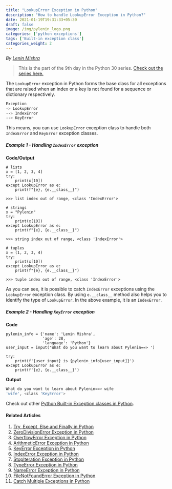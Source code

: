 ```yaml
---
title: "LookupError Exception in Python"
description: "How to handle LookupError Exception in Python?"
date: 2021-01-19T19:31:33+05:30
draft: false
image: /img/pylenin_logo.png
categories: ['python exceptions']
tags: ['Built-in exception class']
categories_weight: 2
---
```

<div class="sharethis-inline-follow-buttons"></div>

*By [Lenin Mishra](https://www.pylenin.com/authors/#lenin-mishra)*

> This is the part of the 9th day in the Python 30 series. [Check out the series here.](https://www.youtube.com/playlist?list=PLqEbL1vopgvuI-3wzwHqftEkH3AILozS5)

The `LookupError` exception in Python forms the base class for all exceptions that are raised when an index or a key is not found for a sequence or dictionary respectively.

```bash
Exception
-> LookupError
--> IndexError
--> KeyError
```

This means, you can use `LookupError` exception class to handle both `IndexError` and `KeyError` exception classes.

##### Example 1 - Handling `IndexError` exception

**Code/Output**

```python3
# lists
x = [1, 2, 3, 4]
try:
    print(x[10])
except LookupError as e:
    print(f"{e}, {e.__class__}")

>>> list index out of range, <class 'IndexError'>

# strings
x = "Pylenin"
try:
    print(x[10])
except LookupError as e:
    print(f"{e}, {e.__class__}")

>>> string index out of range, <class 'IndexError'>    
    
# tuples
x = (1, 2, 3, 4)
try:
    print(x[10])
except LookupError as e:
    print(f"{e}, {e.__class__}")

>>> tuple index out of range, <class 'IndexError'>
```

As you can see, it is possible to catch `IndexError` exceptions using the `LookupError` exception class. By using `e.__class__` method also helps you to identify the type of `LookupError`. In the above example, it is an `IndexError`.

##### Example 2 - Handling `KeyError` exception

**Code**

```python3
pylenin_info = {'name': 'Lenin Mishra',
                'age': 28,
                'language': 'Python'}
user_input = input('What do you want to learn about Pylenin==> ')

try:
    print(f'{user_input} is {pylenin_info[user_input]}')
except LookupError as e:
    print(f'{e}, {e.__class__}')
```

**Output**

```bash
What do you want to learn about Pylenin==> wife
'wife', <class 'KeyError'>
```

Check out other [Python Built-in Exception classes in Python](https://www.pylenin.com/tags/built-in-exception-class/).

#### Related Articles

1. [Try, Except, Else and Finally in Python](https://www.pylenin.com/blogs/python-try-except-else-finally/)
2. [ZeroDivisionError Exception in Python](https://www.pylenin.com/blogs/zero-division-error-python/)
3. [OverflowError Exception in Python](https://www.pylenin.com/blogs/overflow-error-python/)
4. [ArithmeticError Exception in Python](https://www.pylenin.com/blogs/arithmetic-error-python/)
5. [KeyError Exception in Python](https://www.pylenin.com/blogs/key-error-python/)
6. [IndexError Exception in Python](https://www.pylenin.com/blogs/index-error-python/)
7. [StopIteration Exception in Python](https://www.pylenin.com/blogs/stop-iteration-error-python/)
8. [TypeError Exception in Python](https://www.pylenin.com/blogs/type-error-python/)
9. [NameError Exception in Python](https://www.pylenin.com/blogs/name-error-python/)
10. [FileNotFoundError Exception in Python](https://www.pylenin.com/blogs/file-not-found-error-python/)
11. [Catch Multiple Exceptions in Python](https://www.pylenin.com/blogs/catch-multiple-exceptions-python/)